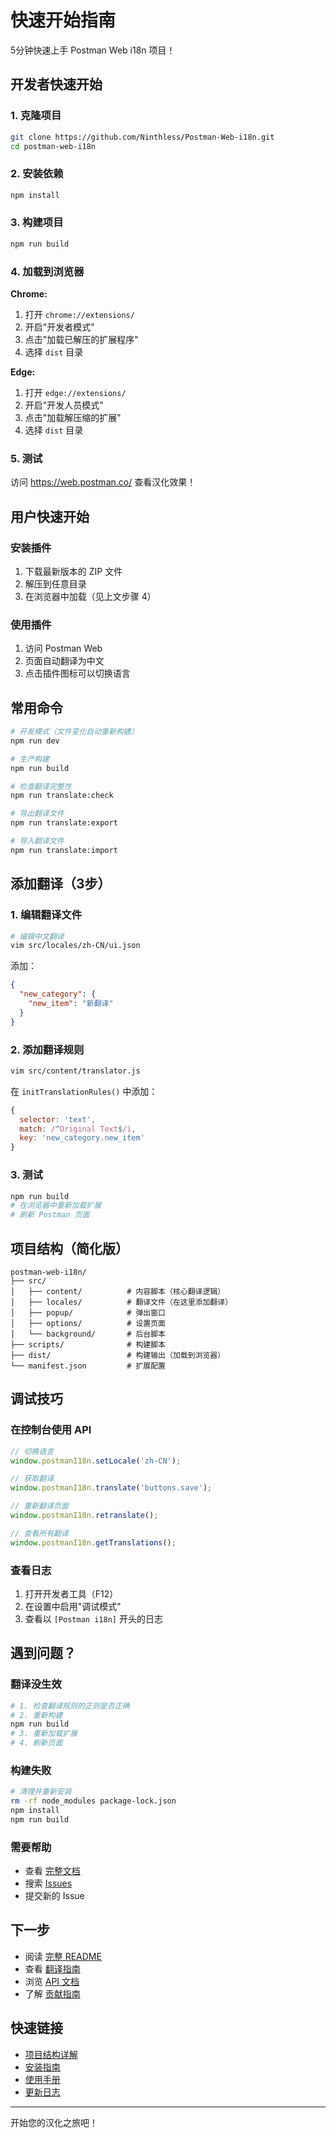 # 快速开始指南

5分钟快速上手 Postman Web i18n 项目！

## 开发者快速开始

### 1. 克隆项目

```bash
git clone https://github.com/Ninthless/Postman-Web-i18n.git
cd postman-web-i18n
```

### 2. 安装依赖

```bash
npm install
```

### 3. 构建项目

```bash
npm run build
```

### 4. 加载到浏览器

**Chrome:**
1. 打开 `chrome://extensions/`
2. 开启"开发者模式"
3. 点击"加载已解压的扩展程序"
4. 选择 `dist` 目录

**Edge:**
1. 打开 `edge://extensions/`
2. 开启"开发人员模式"
3. 点击"加载解压缩的扩展"
4. 选择 `dist` 目录

### 5. 测试

访问 https://web.postman.co/ 查看汉化效果！

## 用户快速开始

### 安装插件

1. 下载最新版本的 ZIP 文件
2. 解压到任意目录
3. 在浏览器中加载（见上文步骤 4）

### 使用插件

1. 访问 Postman Web
2. 页面自动翻译为中文
3. 点击插件图标可以切换语言

## 常用命令

```bash
# 开发模式（文件变化自动重新构建）
npm run dev

# 生产构建
npm run build

# 检查翻译完整性
npm run translate:check

# 导出翻译文件
npm run translate:export

# 导入翻译文件
npm run translate:import
```

## 添加翻译（3步）

### 1. 编辑翻译文件

```bash
# 编辑中文翻译
vim src/locales/zh-CN/ui.json
```

添加：
```json
{
  "new_category": {
    "new_item": "新翻译"
  }
}
```

### 2. 添加翻译规则

```bash
vim src/content/translator.js
```

在 `initTranslationRules()` 中添加：
```javascript
{
  selector: 'text',
  match: /^Original Text$/i,
  key: 'new_category.new_item'
}
```

### 3. 测试

```bash
npm run build
# 在浏览器中重新加载扩展
# 刷新 Postman 页面
```

## 项目结构（简化版）

```
postman-web-i18n/
├── src/
│   ├── content/          # 内容脚本（核心翻译逻辑）
│   ├── locales/          # 翻译文件（在这里添加翻译）
│   ├── popup/            # 弹出窗口
│   ├── options/          # 设置页面
│   └── background/       # 后台脚本
├── scripts/              # 构建脚本
├── dist/                 # 构建输出（加载到浏览器）
└── manifest.json         # 扩展配置
```

## 调试技巧

### 在控制台使用 API

```javascript
// 切换语言
window.postmanI18n.setLocale('zh-CN');

// 获取翻译
window.postmanI18n.translate('buttons.save');

// 重新翻译页面
window.postmanI18n.retranslate();

// 查看所有翻译
window.postmanI18n.getTranslations();
```

### 查看日志

1. 打开开发者工具（F12）
2. 在设置中启用"调试模式"
3. 查看以 `[Postman i18n]` 开头的日志

## 遇到问题？

### 翻译没生效
```bash
# 1. 检查翻译规则的正则是否正确
# 2. 重新构建
npm run build
# 3. 重新加载扩展
# 4. 刷新页面
```

### 构建失败
```bash
# 清理并重新安装
rm -rf node_modules package-lock.json
npm install
npm run build
```

### 需要帮助
- 查看 [完整文档](README.md)
- 搜索 [Issues](https://github.com/Ninthless/Postman-Web-i18n/issues)
- 提交新的 Issue

## 下一步

- 阅读 [完整 README](README.md)
- 查看 [翻译指南](docs/TRANSLATION_GUIDE.md)
- 浏览 [API 文档](docs/API.md)
- 了解 [贡献指南](CONTRIBUTING.md)

## 快速链接

- [项目结构详解](PROJECT_STRUCTURE.md)
- [安装指南](docs/INSTALL.md)
- [使用手册](docs/USAGE.md)
- [更新日志](CHANGELOG.md)

---

开始您的汉化之旅吧！

